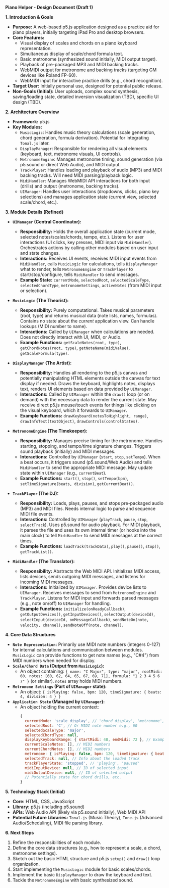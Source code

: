 **Piano Helper - Design Document (Draft 1)**

**1. Introduction & Goals**

*   **Purpose:** A web-based p5.js application designed as a practice aid for piano players, initially targeting iPad Pro and desktop browsers.
*   **Core Features:**
    *   Visual display of scales and chords on a piano keyboard representation.
    *   Simultaneous display of scale/chord formula text.
    *   Basic metronome (synthesized sound initially, MIDI output target).
    *   Playback of pre-packaged MP3 and MIDI backing tracks.
    *   WebMIDI output for metronome and backing tracks (targeting GM devices like Roland FP-60).
    *   WebMIDI input for interactive practice drills (e.g., chord recognition).
*   **Target User:** Initially personal use, designed for potential public release.
*   **Non-Goals (Initial):** User uploads, complex sound synthesis, saving/loading state, detailed inversion visualization (TBD), specific UI design (TBD).

**2. Architecture Overview**

*   **Framework:** p5.js
*   **Key Modules:**
    *   `MusicLogic`: Handles music theory calculations (scale generation, chord generation, formula derivation). Potential for integrating `Tonal.js` later.
    *   `DisplayManager`: Responsible for rendering all visual elements (keyboard, text, metronome visuals, UI controls).
    *   `MetronomeEngine`: Manages metronome timing, sound generation (via p5.sound or direct Web Audio), and MIDI output.
    *   `TrackPlayer`: Handles loading and playback of audio (MP3) and MIDI backing tracks. Will need MIDI parsing/playback logic.
    *   `MidiHandler`: Manages WebMIDI API interactions for both input (drills) and output (metronome, backing tracks).
    *   `UIManager`: Handles user interactions (dropdowns, clicks, piano key selections) and manages application state (current view, selected scale/chord, etc.).

**3. Module Details (Refined)**

*   **`UIManager` (Central Coordinator):**
    *   **Responsibility:** Holds the overall application state (current mode, selected notes/scales/chords, tempo, etc.). Listens for user interactions (UI clicks, key presses, MIDI input via `MidiHandler`). Orchestrates actions by calling other modules based on user input and state changes.
    *   **Interactions:** Receives UI events, receives MIDI input events from `MidiHandler`, calls `MusicLogic` for calculations, tells `DisplayManager` what to render, tells `MetronomeEngine` or `TrackPlayer` to start/stop/configure, tells `MidiHandler` to send messages.
    *   **Example State:** `currentMode`, `selectedRoot`, `selectedScaleType`, `selectedChordType`, `metronomeSettings`, `activeNotes` (from MIDI input or selection).

*   **`MusicLogic` (The Theorist):**
    *   **Responsibility:** Purely computational. Takes musical parameters (root, type) and returns musical data (note lists, names, formulas). Contains no state about the *current* application view. Can handle lookups (MIDI number to name).
    *   **Interactions:** Called by `UIManager` when calculations are needed. Does not directly interact with UI, MIDI, or Audio.
    *   **Example Functions:** `getScaleNotes(root, type)`, `getChordNotes(root, type)`, `getNoteName(midiValue)`, `getScaleFormula(type)`.

*   **`DisplayManager` (The Artist):**
    *   **Responsibility:** Handles all rendering to the p5.js canvas and potentially manipulating HTML elements outside the canvas for text display if needed. Draws the keyboard, highlights notes, displays text, renders UI elements based on data provided by `UIManager`.
    *   **Interactions:** Called by `UIManager` within the `draw()` loop (or on demand) with the necessary data to render the current state. May receive direct p5.js mouse/touch events for things like clicking on the visual keyboard, which it forwards to `UIManager`.
    *   **Example Functions:** `drawKeyboard(notesToHighlight, range)`, `drawInfoText(textObject)`, `drawControls(controlStates)`.

*   **`MetronomeEngine` (The Timekeeper):**
    *   **Responsibility:** Manages precise timing for the metronome. Handles starting, stopping, and tempo/time signature changes. Triggers sound playback (initially) and MIDI messages.
    *   **Interactions:** Controlled by `UIManager` (`start`, `stop`, `setTempo`). When a beat occurs, it triggers sound (p5.sound/Web Audio) and tells `MidiHandler` to send the appropriate MIDI message. May update state within `UIManager` (e.g., `currentBeat`).
    *   **Example Functions:** `start()`, `stop()`, `setTempo(bpm)`, `setTimeSignature(beats, division)`, `getCurrentBeat()`.

*   **`TrackPlayer` (The DJ):**
    *   **Responsibility:** Loads, plays, pauses, and stops pre-packaged audio (MP3) and MIDI files. Needs internal logic to parse and sequence MIDI file events.
    *   **Interactions:** Controlled by `UIManager` (`playTrack`, `pause`, `stop`, `selectTrack`). Uses p5.sound for audio playback. For MIDI playback, it parses the file and uses its own internal timer (or hooks into the main clock) to tell `MidiHandler` to send MIDI messages at the correct times.
    *   **Example Functions:** `loadTrack(trackData)`, `play()`, `pause()`, `stop()`, `getTrackList()`.

*   **`MidiHandler` (The Translator):**
    *   **Responsibility:** Abstracts the Web MIDI API. Initializes MIDI access, lists devices, sends outgoing MIDI messages, and listens for incoming MIDI messages.
    *   **Interactions:** Initialized by `UIManager`. Provides device lists to `UIManager`. Receives messages to send from `MetronomeEngine` and `TrackPlayer`. Listens for MIDI input and forwards parsed messages (e.g., note on/off) to `UIManager` for handling.
    *   **Example Functions:** `initialize(onReadyCallback)`, `getOutputDevices()`, `getInputDevices()`, `selectOutput(deviceId)`, `selectInput(deviceId, onMessageCallback)`, `sendNoteOn(note, velocity, channel)`, `sendNoteOff(note, channel)`.

**4. Core Data Structures**

*   **`Note Representation`:** Primarily use MIDI note numbers (integers 0-127) for internal calculations and communication between modules. `MusicLogic` can provide functions to get note names (e.g., "C#4") from MIDI numbers when needed for display.
*   **`Scale/Chord Data` (Output from `MusicLogic`):**
    *   An object containing: `{ name: "C Major", type: "major", rootMidi: 60, notes: [60, 62, 64, 65, 67, 69, 71], formula: "1 2 3 4 5 6 7" }` (or similar). `notes` array holds MIDI numbers.
*   **`Metronome Settings` (Part of `UIManager` state):**
    *   An object: `{ isPlaying: false, bpm: 120, timeSignature: { beats: 4, division: 4 } }`
*   **`Application State` (Managed by `UIManager`):**
    *   An object holding the current context:
        ```javascript
        {
          currentMode: 'scale_display', // 'chord_display', 'metronome', 'track_player', 'chord_drill'
          selectedRoot: 'C', // Or MIDI note number e.g., 60
          selectedScaleType: 'major',
          selectedChordType: null,
          displayKeyboardRange: { startMidi: 48, endMidi: 72 }, // Example range
          currentScaleNotes: [], // MIDI numbers
          currentChordNotes: [], // MIDI numbers
          metronome: { isPlaying: false, bpm: 120, timeSignature: { beats: 4, division: 4 } },
          selectedTrack: null, // Info about the loaded track
          trackPlayerState: 'stopped', // 'playing', 'paused'
          midiInputDevice: null, // ID of selected input
          midiOutputDevice: null, // ID of selected output
          // Potentially state for chord drills, etc.
        }
        ```

**5. Technology Stack (Initial)**

*   **Core:** HTML, CSS, JavaScript
*   **Library:** p5.js (including p5.sound)
*   **APIs:** Web Audio API (likely via p5.sound initially), Web MIDI API
*   **Potential Future Libraries:** `Tonal.js` (Music Theory), `Tone.js` (Advanced Audio/Scheduling), MIDI file parsing library.

**6. Next Steps**

1.  Refine the responsibilities of each module.
2.  Define the core data structures (e.g., how to represent a scale, a chord, metronome settings).
3.  Sketch out the basic HTML structure and p5.js `setup()` and `draw()` loop organization.
4.  Start implementing the `MusicLogic` module for basic scales/chords.
5.  Implement the basic `DisplayManager` to draw the keyboard and text.
6.  Tackle the `MetronomeEngine` with basic synthesized sound. 